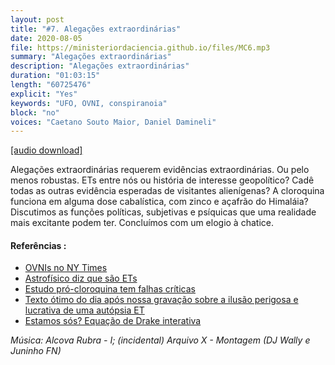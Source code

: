 ```yaml
---
layout: post
title: "#7. Alegações extraordinárias"
date: 2020-08-05
file: https://ministeriordaciencia.github.io/files/MC6.mp3
summary: "Alegações extraordinárias"
description: "Alegações extraordinárias"
duration: "01:03:15"
length: "60725476"
explicit: "Yes"
keywords: "UFO, OVNI, conspiranoia"
block: "no"
voices: "Caetano Souto Maior, Daniel Damineli"
---
```



[[audio download]](https://ministeriodaciencia.github.io/files/MC7.mp3)

Alegações extraordinárias requerem evidências extraordinárias. Ou pelo menos robustas. ETs entre nós ou história de interesse geopolítico? Cadê todas as outras evidência esperadas de visitantes alienígenas? A cloroquina funciona em alguma dose cabalística, com zinco e açafrão do Himaláia? Discutimos as funções políticas, subjetivas e psíquicas que uma realidade mais excitante podem ter. Concluímos com um elogio à chatice.

#### Referências :

- [OVNIs no NY Times](https://www.nytimes.com/2020/04/28/us/pentagon-ufo-videos.html)
- [Astrofísico diz que são ETs](https://www.fox10phoenix.com/news/not-made-on-this-earth-top-secret-pentagon-ufo-task-force-reportedly-expected-to-reveal-some-findings)
- [Estudo pró-cloroquina tem falhas críticas](https://www.youtube.com/watch?v=RkNC5OQD2UE)
- [Texto ótimo do dia após nossa gravação sobre a ilusão perigosa e lucrativa de uma autópsia ET](https://www.revistaquestaodeciencia.com.br/apocalipse-now/2020/08/01/licoes-de-uma-autopsia-alienigena)
- [Estamos sós? Equação de Drake interativa](http://www.bbc.com/future/bespoke/drake)


_Música: Alcova Rubra - I; (incidental) Arquivo X - Montagem (DJ Wally e Juninho FN)_
